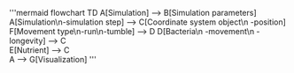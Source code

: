 '''mermaid
flowchart TD
    A[Simulation] --> B[Simulation parameters]
    A[Simulation\n-simulation step] --> C[Coordinate system object\n -position]
    F[Movement type\n-run\n-tumble] --> D
    D[Bacteria\n -movement\n -longevity] --> C  
    E[Nutrient] --> C  
    A --> G[Visualization]
'''
